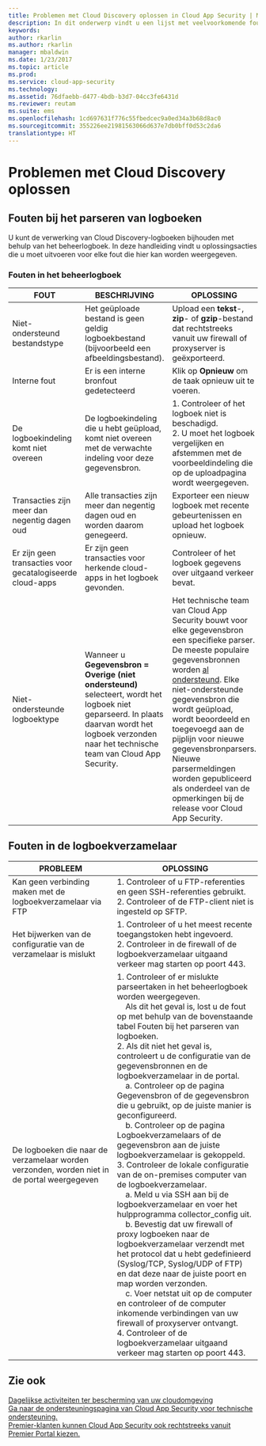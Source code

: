```yaml
---
title: Problemen met Cloud Discovery oplossen in Cloud App Security | Microsoft Docs
description: In dit onderwerp vindt u een lijst met veelvoorkomende fouten in Cloud Discovery en de aanbevolen oplossingen voor deze fouten.
keywords: 
author: rkarlin
ms.author: rkarlin
manager: mbaldwin
ms.date: 1/23/2017
ms.topic: article
ms.prod: 
ms.service: cloud-app-security
ms.technology: 
ms.assetid: 76dfaebb-d477-4bdb-b3d7-04cc3fe6431d
ms.reviewer: reutam
ms.suite: ems
ms.openlocfilehash: 1cd697631f776c55fbedcec9a0ed34a3b68d8ac0
ms.sourcegitcommit: 355226ee21981563066d637e7db0bff0d53c2da6
translationtype: HT
---
```

# <a name="troubleshooting-cloud-discovery"></a>Problemen met Cloud Discovery oplossen
## <a name="log-parsing-errors"></a>Fouten bij het parseren van logboeken

U kunt de verwerking van Cloud Discovery-logboeken bijhouden met behulp van het beheerlogboek. In deze handleiding vindt u oplossingsacties die u moet uitvoeren voor elke fout die hier kan worden weergegeven.

### <a name="governance-log-errors"></a>Fouten in het beheerlogboek
|FOUT|BESCHRIJVING|OPLOSSING|
|----|----|----|
|Niet-ondersteund bestandstype|Het geüploade bestand is geen geldig logboekbestand (bijvoorbeeld een afbeeldingsbestand).|Upload een **tekst**-, **zip**- of **gzip**-bestand dat rechtstreeks vanuit uw firewall of proxyserver is geëxporteerd.|
|Interne fout|Er is een interne bronfout gedetecteerd|Klik op **Opnieuw** om de taak opnieuw uit te voeren.|
|De logboekindeling komt niet overeen|De logboekindeling die u hebt geüpload, komt niet overeen met de verwachte indeling voor deze gegevensbron.|1. Controleer of het logboek niet is beschadigd. <br /> 2. U moet het logboek vergelijken en afstemmen met de voorbeeldindeling die op de uploadpagina wordt weergegeven.|
|Transacties zijn meer dan negentig dagen oud|Alle transacties zijn meer dan negentig dagen oud en worden daarom genegeerd.|Exporteer een nieuw logboek met recente gebeurtenissen en upload het logboek opnieuw.|
|Er zijn geen transacties voor gecatalogiseerde cloud-apps|Er zijn geen transacties voor herkende cloud-apps in het logboek gevonden.|Controleer of het logboek gegevens over uitgaand verkeer bevat.|
|Niet-ondersteunde logboektype|Wanneer u **Gegevensbron = Overige (niet ondersteund)** selecteert, wordt het logboek niet geparseerd. In plaats daarvan wordt het logboek verzonden naar het technische team van Cloud App Security.|Het technische team van Cloud App Security bouwt voor elke gegevensbron een specifieke parser. De meeste populaire gegevensbronnen worden [al ondersteund](set-up-cloud-discovery.md). Elke niet-ondersteunde gegevensbron die wordt geüpload, wordt beoordeeld en toegevoegd aan de pijplijn voor nieuwe gegevensbronparsers. Nieuwe parsermeldingen worden gepubliceerd als onderdeel van de opmerkingen bij de release voor Cloud App Security.|
## <a name="log-collector-errors"></a>Fouten in de logboekverzamelaar

|PROBLEEM|OPLOSSING|
|----|----|
|Kan geen verbinding maken met de logboekverzamelaar via FTP|1. Controleer of u FTP-referenties en geen SSH-referenties gebruikt. <br />2. Controleer of de FTP-client niet is ingesteld op SFTP.|
|Het bijwerken van de configuratie van de verzamelaar is mislukt|1. Controleer of u het meest recente toegangstoken hebt ingevoerd. <br />2. Controleer in de firewall of de logboekverzamelaar uitgaand verkeer mag starten op poort 443.|
|De logboeken die naar de verzamelaar worden verzonden, worden niet in de portal weergegeven|1.  Controleer of er mislukte parseertaken in het beheerlogboek worden weergegeven.  <br />  &nbsp;&nbsp;&nbsp;&nbsp;Als dit het geval is, lost u de fout op met behulp van de bovenstaande tabel Fouten bij het parseren van logboeken.<br /> 2. Als dit niet het geval is, controleert u de configuratie van de gegevensbronnen en de logboekverzamelaar in de portal. <br /> &nbsp;&nbsp;&nbsp;&nbsp;a. Controleer op de pagina Gegevensbron of de gegevensbron die u gebruikt, op de juiste manier is geconfigureerd. <br />&nbsp;&nbsp;&nbsp;&nbsp;b. Controleer op de pagina Logboekverzamelaars of de gegevensbron aan de juiste logboekverzamelaar is gekoppeld. <br /> 3. Controleer de lokale configuratie van de on-premises computer van de logboekverzamelaar.  <br />&nbsp;&nbsp;&nbsp;&nbsp;a. Meld u via SSH aan bij de logboekverzamelaar en voer het hulpprogramma collector_config uit.<br/>&nbsp;&nbsp;&nbsp;&nbsp;b. Bevestig dat uw firewall of proxy logboeken naar de logboekverzamelaar verzendt met het protocol dat u hebt gedefinieerd (Syslog/TCP, Syslog/UDP of FTP) en dat deze naar de juiste poort en map worden verzonden.<br /> &nbsp;&nbsp;&nbsp;&nbsp;c. Voer netstat uit op de computer en controleer of de computer inkomende verbindingen van uw firewall of proxyserver ontvangt. <br /> 4.   Controleer of de logboekverzamelaar uitgaand verkeer mag starten op poort 443.|

## <a name="see-also"></a>Zie ook  
[Dagelijkse activiteiten ter bescherming van uw cloudomgeving](daily-activities-to-protect-your-cloud-environment.md)   
[Ga naar de ondersteuningspagina van Cloud App Security voor technische ondersteuning.](http://support.microsoft.com/oas/default.aspx?prid=16031)   
[Premier-klanten kunnen Cloud App Security ook rechtstreeks vanuit Premier Portal kiezen.](https://premier.microsoft.com/)  
  
  